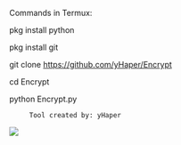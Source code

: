 Commands in Termux:

pkg install python

pkg install git

git clone https://github.com/yHaper/Encrypt

cd Encrypt

python Encrypt.py


         Tool created by: yHaper

<img src="/Armazenamento interno/DCIM/Camera/encrypt.jpg">

